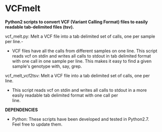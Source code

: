 # VCFmelt
**Python2 scripts to convert VCF (Variant Calling Format) files to easily readable tab-delimited files (tsv).**

vcf_melt.py: Melt a VCF file into a tab delimited set of calls, one per sample per line.-
- VCF files have all the calls from different samples on one line.  This
  script reads vcf on stdin and writes all calls to stdout in tab delimited
  format with one call in one sample per line.  This makes it easy to find
  a given sample's genotype with, say, grep.
  
vcf_melt_vcf2tsv: Melt a VCF file into a tab delimited set of calls, one per line.
- This script reads vcf on stdin and writes all calls to stdout in a more easily readable tab delimited format with one call per                
  line.
  
**DEPENDENCIES**
- Python: These scripts have been developed and tested in Python2.7. Feel free to update them.
